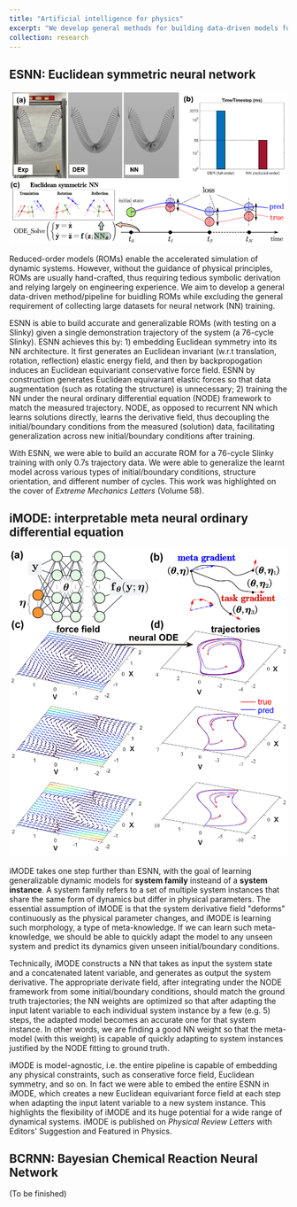 ```yaml
---
title: "Artificial intelligence for physics"
excerpt: "We develop general methods for building data-driven models for dynamic systems, based on these models accelerate the computational simulation of these systems, and eventually to significantly benefit the design and control of complex systems. The problems we are tackling are generally characterized by 'high-dimensional low-data' regime. To build widely adoptable data-driven models for dynamic systems in such regime, we rely on three hierarchical levels of merits: interpertability, generalizability, and robustness."
collection: research
---
```

<!-- <br/><img src='/images/researchthemes_marineenergyconverter_overall.png'>" -->

## ESNN: Euclidean symmetric neural network

![](/images/ESNN.png)

Reduced-order models (ROMs) enable the accelerated simulation of dynamic systems. However, without the guidance of physical principles, ROMs are usually hand-crafted, thus requiring tedious symbolic derivation and relying largely on engineering experience. We aim to develop a general data-driven method/pipeline for buidling ROMs while excluding the general requirement of collecting large datasets for neural network (NN) training. 

ESNN is able to build accurate and generalizable ROMs (with testing on a Slinky) given a single demonstration trajectory of the system (a 76-cycle Slinky). ESNN achieves this by: 1) embedding Euclidean symmetry into its NN architecture. It first generates an Euclidean invariant (w.r.t translation, rotation, reflection) elastic energy field, and then by backpropogation induces an Euclidean equivariant conservative force field. ESNN by construction generates Euclidean equivariant elastic forces so that data augmentation (such as rotating the structure) is unnecessary; 2) training the NN under the neural ordinary differential equation (NODE) framework to match the measured trajectory. NODE, as opposed to recurrent NN which learns solutions directly, learns the derivative field, thus decoupling the initial/boundary conditions from the measured (solution) data, facilitating generalization across new initial/boundary conditions after training.

With ESNN, we were able to build an accurate ROM for a 76-cycle Slinky training with only 0.7s trajectory data. We were able to generalize the learnt model across various types of initial/boundary conditions, structure orientation, and different number of cycles. This work was highlighted on the cover of *Extreme Mechanics Letters* (Volume 58).

## iMODE: interpretable meta neural ordinary differential equation

![](/images/iMODE.png)

iMODE takes one step further than ESNN, with the goal of learning generalizable dynamic models for **system family** insteand of a **system instance**. A system family refers to a set of multiple system instances that share the same form of dynamics but differ in physical parameters. The essential assumption of iMODE is that the system derivative field "deforms" continuously as the physical parameter changes, and iMODE is learning such morphology, a type of meta-knowledge.
If we can learn such meta-knowledge, we should be able to quickly adapt the model to any unseen system and predict its dynamics given unseen initial/boundary conditions.

Technically, iMODE constructs a NN that takes as input the system state and a concatenated latent variable, and generates as output the system derivative. The appropriate derivate field, after integrating under the NODE framework from some initial/boundary conditions, should match the ground truth trajectories; the NN weights are optimized so that after adapting the input latent variable to each individual system instance by a few (e.g. 5) steps, the adapted model becomes an accurate one for that system instance. In other words, we are finding a good NN weight so that the meta-model (with this weight) is capable of quickly adapting to system instances justified by the NODE fitting to ground truth.

iMODE is model-agnostic, i.e. the entire pipeline is capable of embedding any physical constraints, such as conserative force field, Euclidean symmetry, and so on. In fact we were able to embed the entire ESNN in iMODE, which creates a new Euclidean equivariant force field at each step when adapting the input latent variable to a new system instance. This highlights the flexibility of iMODE and its huge potential for a wide range of dynamical systems. iMODE is published on *Physical Review Letters* with Editors' Suggestion and Featured in Physics.

## BCRNN: Bayesian Chemical Reaction Neural Network

(To be finished)

<!-- ![](/images/researchthemes_marineenergyconverter_overall.png)

Marine and hydrokinetic (MHK) energy conversion technology harvests the abundant wave and current energy in the ocean. The US department of energy (DOE) has identified 3 thrust research areas to advance the technology and commericial maturation of the MHK industry:
1. hydrodynamics
2. power take-off (PTO)
3. control -->